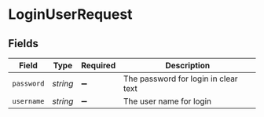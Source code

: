 # LoginUserRequest


## Fields

| Field                                | Type                                 | Required                             | Description                          |
| ------------------------------------ | ------------------------------------ | ------------------------------------ | ------------------------------------ |
| `password`                           | *string*                             | :heavy_minus_sign:                   | The password for login in clear text |
| `username`                           | *string*                             | :heavy_minus_sign:                   | The user name for login              |
